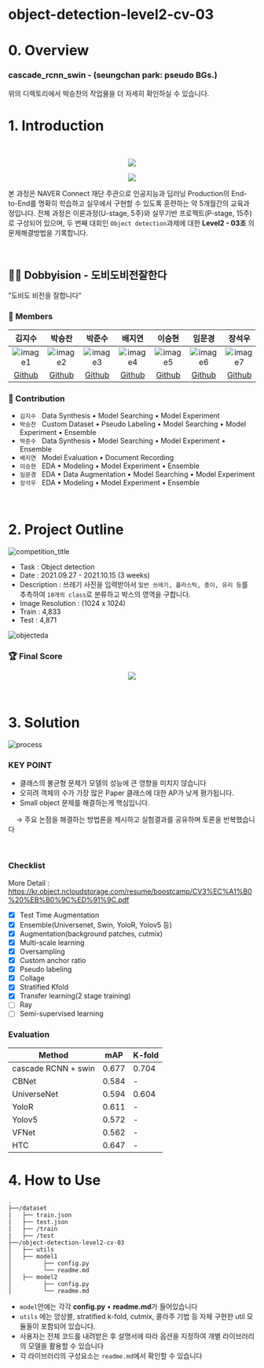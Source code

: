 # object-detection-level2-cv-03

# 0. Overview
### cascade_rcnn_swin - (seungchan park: pseudo BGs.)  
위의 디렉토리에서 박승찬의 작업물을 더 자세히 확인하실 수 있습니다.

# 1. Introduction  
<br/>
<p align="center">
   <img src="https://kr.object.ncloudstorage.com/resume/boostcamp/boostcamplogo.png" />
</p>
<p align="center">
   <img src="https://kr.object.ncloudstorage.com/resume/boostcamp/boostcamplogo2.png"/>
</p>

본 과정은 NAVER Connect 재단 주관으로 인공지능과 딥러닝 Production의 End-to-End를 명확히 학습하고 실무에서 구현할 수 있도록 훈련하는 약 5개월간의 교육과정입니다. 전체 과정은 이론과정(U-stage, 5주)와 실무기반 프로젝트(P-stage, 15주)로 구성되어 있으며, 두 번째 대회인 `Object detection`과제에 대한 **Level2 - 03조** 의 문제해결방법을 기록합니다.
  
<br/>

## 🧙‍♀️ Dobbyision - 도비도비전잘한다  
”도비도 비전을 잘합니다”  
### 🔅 Members  

김지수|박승찬|박준수|배지연|이승현|임문경|장석우
:-:|:-:|:-:|:-:|:-:|:-:|:-:
![image1][image1]|![image2][image2]|![image3][image3]|![image4][image4]|![image5][image5]|![image6][image6]|![image7][image7]
[Github](https://github.com/memesoo99)|[Github](https://github.com/ark10806)|[Github](https://github.com/JJONSOO)|[Github](https://github.com/jiiyeon)|[Github](https://github.com/lsh3163)|[Github](https://github.com/larcane97)|[Github](https://github.com/sw-jang)


### 🔅 Contribution  
- `김지수` &nbsp; Data Synthesis • Model Searching • Model Experiment  
- `박승찬` &nbsp; Custom Dataset • Pseudo Labeling • Model Searching • Model Experiment • Ensemble   
- `박준수` &nbsp; Data Synthesis • Model Searching • Model Experiment • Ensemble  
- `배지연` &nbsp; Model Evaluation • Document Recording  
- `이승현` &nbsp; EDA • Modeling • Model Experiment • Ensemble
- `임문경` &nbsp; EDA • Data Augmentation • Model Searching • Model Experiment  
- `장석우` &nbsp; EDA • Modeling • Model Experiment • Ensemble 

[image1]: https://kr.object.ncloudstorage.com/resume/boostcamp/00.png
[image2]: https://kr.object.ncloudstorage.com/resume/boostcamp/01.png
[image3]: https://kr.object.ncloudstorage.com/resume/boostcamp/02.png
[image4]: https://kr.object.ncloudstorage.com/resume/boostcamp/03.png
[image5]: https://kr.object.ncloudstorage.com/resume/boostcamp/04.png
[image6]: https://kr.object.ncloudstorage.com/resume/boostcamp/05.png
[image7]: https://kr.object.ncloudstorage.com/resume/boostcamp/06.png


<br/>

# 2. Project Outline  

![competition_title](https://kr.object.ncloudstorage.com/resume/boostcamp/competition.png)

- Task : Object detection
- Date : 2021.09.27 - 2021.10.15 (3 weeks)
- Description : 쓰레기 사진을 입력받아서 `일반 쓰레기, 플라스틱, 종이, 유리 등`를 추측하여 `10개의 class`로 분류하고 박스의 영역을 구합니다.   
- Image Resolution : (1024 x 1024)
- Train : 4,833
- Test : 4,871

![objecteda](https://kr.object.ncloudstorage.com/resume/boostcamp/objecteda.png)


### 🏆 Final Score  
<p align="center">
   <img src="https://kr.object.ncloudstorage.com/resume/boostcamp/leaderboard.png">
</p>

<br/>

# 3. Solution
![process][process]

### KEY POINT
- 클래스의 불균형 문제가 모델의 성능에 큰 영향을 미치지 않습니다
- 오히려 객체의 수가 가장 많은 Paper 클래스에 대한 AP가 낮게 평가됩니다. 
- Small object 문제를 해결하는게 핵심입니다. 

&nbsp; &nbsp; → 주요 논점을 해결하는 방법론을 제시하고 실험결과를 공유하며 토론을 반복했습니다   

[process]: https://kr.object.ncloudstorage.com/resume/boostcamp/pipeline.png
<br/>

### Checklist
More Detail : https://kr.object.ncloudstorage.com/resume/boostcamp/CV3%EC%A1%B0%20%EB%B0%9C%ED%91%9C.pdf
- [x] Test Time Augmentation
- [x] Ensemble(Universenet, Swin, YoloR, Yolov5 등)
- [x] Augmentation(background patches, cutmix)
- [x] Multi-scale learning
- [x] Oversampling
- [x] Custom anchor ratio
- [x] Pseudo labeling
- [x] Collage
- [x] Stratified Kfold
- [x] Transfer learning(2 stage training)
- [ ] Ray
- [ ] Semi-supervised learning

### Evaluation

| Method| mAP| K-fold|
| --- | --- | --- |
|cascade RCNN + swin| 0.677| 0.704|
|CBNet|0.584|-|
|UniverseNet|0.594|0.604|
|YoloR|0.611|- |
|Yolov5|0.572|-|
|VFNet|0.562|-|
|HTC|0.647|-|

# 4. How to Use


```
.
├──/dataset
|   ├── train.json
|   ├── test.json
|   ├── /train
|   ├── /test
├──/object-detection-level2-cv-03
│   ├── utils
│   ├── model1
│         ├── config.py
│         └── readme.md
│   ├── model2
│         ├── config.py
│         └── readme.md
```

- `model`안에는 각각 **config.py** •  **readme.md**가 들어있습니다  
- `utils` 에는 앙상블, stratified k-fold, cutmix, 콜라주 기법 등 자체 구현한 util 모듈들이 포함되어 있습니다.
- 사용자는 전체 코드를 내려받은 후 설명서에 따라 옵션을 지정하여 개별 라이브러리의 모델을 활용할 수 있습니다
- 각 라이브러리의 구성요소는 `readme.md`에서 확인할 수 있습니다  

